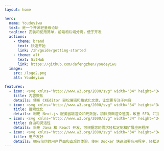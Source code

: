```yaml
---
layout: home

hero:
  name: Youdeyiwu
  text: 是一个开源轻量级论坛
  tagline: 安装和使用简单，前端和后端分离，便于开发
  actions:
    - theme: brand
      text: 快速开始
      link: /zh/guide/getting-started
    - theme: alt
      text: GitHub
      link: https://github.com/dafengzhen/youdeyiwu
  image:
    src: /logo2.png
    alt: Youdeyiwu

features:
  - icon: <svg xmlns="http://www.w3.org/2000/svg" width="34" height="34" viewBox="0 0 24 24"><path fill="#fc5bb6" d="M21 12a1 1 0 0 0-1 1v6a1 1 0 0 1-1 1H5a1 1 0 0 1-1-1V5a1 1 0 0 1 1-1h6a1 1 0 0 0 0-2H5a3 3 0 0 0-3 3v14a3 3 0 0 0 3 3h14a3 3 0 0 0 3-3v-6a1 1 0 0 0-1-1m-15 .76V17a1 1 0 0 0 1 1h4.24a1 1 0 0 0 .71-.29l6.92-6.93L21.71 8a1 1 0 0 0 0-1.42l-4.24-4.29a1 1 0 0 0-1.42 0l-2.82 2.83l-6.94 6.93a1 1 0 0 0-.29.71m10.76-8.35l2.83 2.83l-1.42 1.42l-2.83-2.83ZM8 13.17l5.93-5.93l2.83 2.83L10.83 16H8Z"/></svg>
    title: 内容聚焦
    details: 使用 CKEditor 轻松编辑和格式化文章，让您更专注于内容
  - icon: <svg xmlns="http://www.w3.org/2000/svg" width="34" height="34" viewBox="0 0 24 24"><path fill="#bd35fe" d="M8 3a7 7 0 0 0 0 14h1.07a7.06 7.06 0 0 1 0-2H8A5 5 0 0 1 8 5h8a5 5 0 0 1 4.9 6a7.021 7.021 0 0 1 1.426 2A7 7 0 0 0 16 3zm8 10a3 3 0 1 0 0 6a3 3 0 0 0 0-6m-5 3a5 5 0 1 1 9.172 2.757l2.535 2.536l-1.414 1.414l-2.536-2.535A5 5 0 0 1 11 16"/></svg>
    title: 搜索优化
    details: 利用 Next.js 服务器端渲染和元数据，加快页面渲染速度，改善 SEO，并提供更好的用户体验
  - icon: <svg xmlns="http://www.w3.org/2000/svg" width="34" height="34" viewBox="0 0 24 24"><path fill="#41b883" d="m17.025 21l-.3-1.5q-.3-.125-.562-.262t-.538-.338l-1.45.45l-1-1.7l1.15-1q-.05-.3-.05-.65t.05-.65l-1.15-1l1-1.7l1.45.45q.275-.2.538-.337t.562-.263l.3-1.5h2l.3 1.5q.3.125.563.263t.537.337l1.45-.45l1 1.7l-1.15 1q.05.3.05.65t-.05.65l1.15 1l-1 1.7l-1.45-.45q-.275.2-.537.338t-.563.262l-.3 1.5zM3 20V2h18v7.65q-.475-.225-.975-.363T19 9.076V4H5v9h4.2q.225.675.75 1.175t1.175.7q-.225 1.35.063 2.675T12.275 20zm15.025-2q.825 0 1.413-.587T20.025 16q0-.825-.587-1.412T18.025 14q-.825 0-1.412.588T16.025 16q0 .825.588 1.413t1.412.587"/></svg>
    title: 自由和灵活性
    details: 采用 Java 和 React 开发，可根据您的需求轻松定制和扩展应用程序
  - icon: <svg xmlns="http://www.w3.org/2000/svg" width="34" height="34" viewBox="0 0 256 256"><path fill="#60a9fe" d="M152 224a8 8 0 0 1-8 8h-32a8 8 0 0 1 0-16h32a8 8 0 0 1 8 8m71.62-68.17l-12.36 55.63a16 16 0 0 1-25.51 9.11L158.51 200h-61l-27.26 20.57a16 16 0 0 1-25.51-9.11l-12.36-55.63a16.09 16.09 0 0 1 3.32-13.71l28.56-34.26a123.07 123.07 0 0 1 8.57-36.67c12.9-32.34 36-52.63 45.37-59.85a16 16 0 0 1 19.6 0c9.34 7.22 32.47 27.51 45.37 59.85a123.07 123.07 0 0 1 8.57 36.67l28.56 34.26a16.09 16.09 0 0 1 3.32 13.71m-139.23 34q-16.11-29.33-19.56-57.67L48 152.36L60.36 208l.18-.13ZM140 100a12 12 0 1 0-12 12a12 12 0 0 0 12-12m68 52.36l-16.83-20.2q-3.42 28.28-19.56 57.69l23.85 18l.18.13Z"/></svg>
    title: 用户友好
    details: 拥有简约的用户界面和直观的体验。使用 Docker 快速部署应用程序，轻松进行设置和更新
---
```


<style>
:root {
  --vp-home-hero-name-color: transparent;
  --vp-home-hero-name-background: linear-gradient(to right bottom, #ff0592, #ff2599, #fe36a0, #fe43a7, #fd4eae, #fd5db5, #fe6bbc, #fe78c2, #ff8bcb, #ff9dd3, #ffaedb, #ffbee3);

  --vp-home-hero-image-background-image: linear-gradient(to right top, #fff6fb, #ffecf7, #ffe1f2, #ffd7ee, #ffcce9, #ffc0e4, #ffb4df, #ffa8d9, #ff97d1, #fe84c8, #fd71bf, #fc5bb6);
  --vp-home-hero-image-filter: blur(44px);
}

@media (min-width: 640px) {
  :root {
    --vp-home-hero-image-filter: blur(56px);
  }
}

@media (min-width: 960px) {
  :root {
    --vp-home-hero-image-filter: blur(68px);
  }
}
</style>
